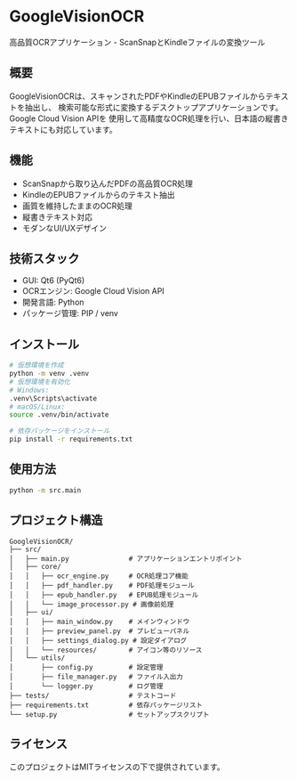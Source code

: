 # GoogleVisionOCR

高品質OCRアプリケーション - ScanSnapとKindleファイルの変換ツール

## 概要

GoogleVisionOCRは、スキャンされたPDFやKindleのEPUBファイルからテキストを抽出し、
検索可能な形式に変換するデスクトップアプリケーションです。Google Cloud Vision APIを
使用して高精度なOCR処理を行い、日本語の縦書きテキストにも対応しています。

## 機能

- ScanSnapから取り込んだPDFの高品質OCR処理
- KindleのEPUBファイルからのテキスト抽出
- 画質を維持したままのOCR処理
- 縦書きテキスト対応
- モダンなUI/UXデザイン

## 技術スタック

- GUI: Qt6 (PyQt6)
- OCRエンジン: Google Cloud Vision API
- 開発言語: Python
- パッケージ管理: PIP / venv

## インストール

```bash
# 仮想環境を作成
python -m venv .venv
# 仮想環境を有効化
# Windows:
.venv\Scripts\activate
# macOS/Linux:
source .venv/bin/activate

# 依存パッケージをインストール
pip install -r requirements.txt
```

## 使用方法

```bash
python -m src.main
```

## プロジェクト構造

```
GoogleVisionOCR/
├── src/
│   ├── main.py               # アプリケーションエントリポイント
│   ├── core/
│   │   ├── ocr_engine.py     # OCR処理コア機能
│   │   ├── pdf_handler.py    # PDF処理モジュール
│   │   ├── epub_handler.py   # EPUB処理モジュール
│   │   └── image_processor.py # 画像前処理
│   ├── ui/
│   │   ├── main_window.py    # メインウィンドウ
│   │   ├── preview_panel.py  # プレビューパネル
│   │   ├── settings_dialog.py # 設定ダイアログ
│   │   └── resources/        # アイコン等のリソース
│   └── utils/
│       ├── config.py         # 設定管理
│       ├── file_manager.py   # ファイル入出力
│       └── logger.py         # ログ管理
├── tests/                    # テストコード
├── requirements.txt          # 依存パッケージリスト
└── setup.py                  # セットアップスクリプト
```

## ライセンス

このプロジェクトはMITライセンスの下で提供されています。
